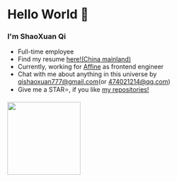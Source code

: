 # Hello World 👋

### I'm ShaoXuan Qi

- Full-time employee
- Find my resume [here!(China mainland)](https://github.com/QiShaoXuan/resume)
- Currently, working for [Affine](https://affine.gitbook.io/affine/) as frontend engineer
- Chat with me about anything in this universe by qishaoxuan777@gmail.com(or 474021214@qq.com)
- Give me a STAR⭐, if you like [my repositories!](https://github.com/QiShaoXuan?tab=repositories&q=&type=&language=&sort=stargazers)

<div>
    <img alt="" height="165"  src="https://github-readme-stats.vercel.app/api?username=QiShaoXuan&show_icons=true&icon_color=CE1D2D&text_color=718096&bg_color=ffffff&count_private=true"/>
    <img alt="" src="https://github-readme-stats.vercel.app/api/top-langs/?username=QiShaoXuan&hide=PHP&layout=compact" />
</div>
